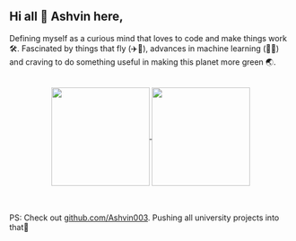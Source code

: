 ## Hi all 👋 **Ashvin** here, 

Defining myself as a curious mind that loves to code and make things work 🛠. Fascinated by things that fly (✈🚀), advances in machine learning (🧠🤖) and craving to do something useful in making this planet more green 🌏.    
 
<br>
<div align="center">
	<a href="https://github-readme-stats.vercel.app/api?username=Acedev003&show_icons=true&theme=vision-friendly-dark" target="_blank">
		<img align="center" height="175" src="https://github-readme-stats.vercel.app/api?username=Acedev003&show_icons=true&theme=vision-friendly-dark">
	</a>
	<a href="https://github-readme-stats.vercel.app/api/top-langs/?username=Acedev003&layout=compact&langs_count=6&theme=radical" target="_blank">
		<img align="center" height="175" src="https://github-readme-stats.vercel.app/api/top-langs/?username=Acedev003&layout=compact&langs_count=6&theme=radical">
	</a>
</div>


\
\
PS: Check out [github.com/Ashvin003](https://github.com/Ashvin003). Pushing all university projects into that🙂

